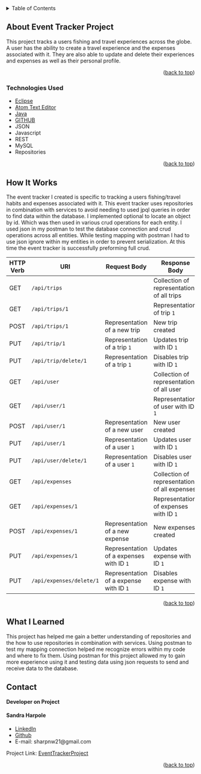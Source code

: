 
<!-- PROJECT LOGO -->

<!-- TABLE OF CONTENTS -->

<details>
  <summary>Table of Contents</summary>
  <ul>
    <li>
      <a href="#about-the-project">About Event Tracker Project</a>
  </ul>
      <ul>
        <li><a href="#technologies-used">Technologies Used</a></li>
      </ul>
    </li>
  <ul>
    <li><a href="#howitworks">How It Works</a></li>
  </ul>  
  <ul>
    <li><a href="#contact">Contact</a></li>
  </ul>

  <ul>
    <li><a href="#acknowledgments">Acknowledgments</a></li>
    </ul>

</details>

<!-- ABOUT THE PROJECT -->

## About Event Tracker Project


<p>
This project tracks a users fishing and travel experiences across the globe. A user has the ability to create a travel experience and the expenses associated with it. They are also able to update and delete their experiences and expenses as well as their personal profile.
 </p>



<p align="right">(<a href="#top">back to top</a>)</p>

### Technologies Used
-   [Eclipse](https://spring.io/tools)
-   [Atom Text Editor](https://atom.io/)
-   [Java](https://www.java.com/en/)
-   [GITHUB](https://github.com)
-   JSON
-   Javascript  
-   REST
-   MySQL
-   Repositories

<p align="right">(<a href="#top">back to top</a>)</p>

## How It Works

<p>
The event tracker I created is specific to tracking a users fishing/travel habits and expenses associated with it.
This event tracker uses repositories in combination with services to avoid needing to used jpql queries in order to find data within the database. I implemented optional to locate an object by id. Which was then used in various crud operations for each entity. I used json in my postman to test the database connection and crud operations across all entities. While testing mapping with postman I had to use json ignore within my entities in order to prevent serialization. At this time the event tracker is successfully preforming full crud.
</P>

| HTTP Verb | URI                  | Request Body | Response Body | Purpose |
|-----------|----------------------|--------------|---------------|---------|
| GET       | `/api/trips`     |              | Collection of representations of all trips  | **List** or **collection** endpoint |
| GET       | `/api/trips/1`   |              | Representation of trip `1` | **Retrieve** endpoint |
| POST      | `/api/trips/1`     | Representation of a new trip | New trip created | **Create** endpoint |
| PUT       | `/api/trip/1`   | Representation of a  trip `1` | Updates trip with ID `1`| **Replace** endpoint |
| PUT       | `/api/trip/delete/1`   | Representation of a  trip `1` | Disables trip with ID `1`| **Replace** endpoint |
| GET       | `/api/user`     |              | Collection of representations of all user  | **List** or **collection** endpoint |
| GET       | `/api/user/1`   |              | Representation of user with ID `1` | **Retrieve** endpoint |
| POST      | `/api/user/1`     | Representation of a new user | New user created | **Create** endpoint |
| PUT       | `/api/user/1`   | Representation of a  user `1` | Updates user with ID `1`| **Replace** endpoint |
| PUT       | `/api/user/delete/1`   | Representation of a  user `1` | Disables user with ID `1`| **Replace** endpoint |
| GET       | `/api/expenses`     |              | Collection of representations of all expenses  | **List** or **collection** endpoint |
| GET       | `/api/expenses/1`   |              | Representation of expenses with ID `1` | **Retrieve** endpoint |
| POST      | `/api/expenses/1`     | Representation of a new expense | New expenses created | **Create** endpoint |
| PUT       | `/api/expenses/1`   | Representation of a  expenses with ID `1` | Updates expense with ID `1`| **Replace** endpoint |
| PUT       | `/api/expenses/delete/1`   | Representation of a  expense with ID `1` | Disables expense with ID `1`| **Replace** endpoint |


<p align="right">(<a href="#top">back to top</a>)</p>

## What I Learned
<p>
This project has helped me gain a better understanding of repositories and the how to use repositories in combination with services. Using postman to test my mapping connection helped me recognize errors within my code and where to fix them. Using postman for this project allowed my to gain more experience using it and testing data using json requests to send and receive data to the database.
</p>



## Contact

<strong>Developer on Project</strong>

<h4>Sandra Harpole</h4>
<ul>
<li>
<a href="https://www.linkedin.com/in/sandra-harpole/">
LinkedIn
</a>
</li>
<li><a href="https://github.com/SandraLeAnn">Github</a></li>
<li> E-mail: sharpnw21@gmail.com </li>
</ul>


Project Link: [EventTrackerProject](https://github.com/SandraLeAnn/EventTracker)

<p align="right">(<a href="#top">back to top</a>)</p>
